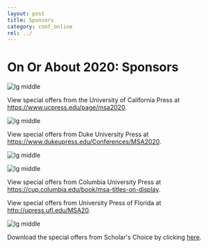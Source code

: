 ```yaml
---
layout: post
title: Sponsors
category: conf_online
rel: ../
---
```


# On Or About 2020: Sponsors

![lg middle](../assets/online/ucp.jpg)

View special offers from the University of California Press at <a href="https://www.ucpress.edu/page/msa2020" target="_blank">https://www.ucpress.edu/page/msa2020</a>.



![lg middle](../assets/online/dup.png)

View special offers from Duke University Press at <a href="https://www.dukeupress.edu/Conferences/MSA2020" target="_blank">https://www.dukeupress.edu/Conferences/MSA2020</a>.


![lg middle](../assets/online/cup.jpg)

![lg middle](../assets/online/cup2.jpg)

View special offers from Columbia University Press at <a href="https://cup.columbia.edu/book/msa-titles-on-display" target="_blank">https://cup.columbia.edu/book/msa-titles-on-display</a>.

<!--
![lg middle](../assets/online/florida.png)
-->

View special offers from University Press of Florida at <a href="http://upress.ufl.edu/MSA20" target="_blank">http://upress.ufl.edu/MSA20</a>.


![lg middle](../assets/online/scholars_choice.jpg)

Download the special offers from Scholar's Choice by clicking <a href="https://msa.press.jhu.edu/conferences/msa2020/assets/online/Modernist_virtual_book_exhibit.pdf" target="_blank">here</a>.
